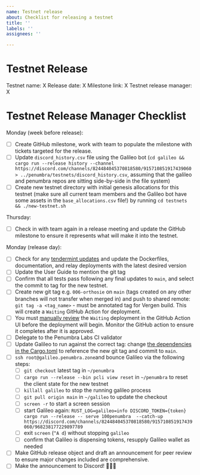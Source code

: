 ```yaml
---
name: Testnet release
about: Checklist for releasing a testnet
title: ''
labels: ''
assignees: ''

---
```


# Testnet Release

Testnet name: X
Release date: X
Milestone link: X
Testnet release manager: X

# Testnet Release Manager Checklist

Monday (week before release):

- [ ] Create GitHub milestone, work with team to populate the milestone with tickets targeted for the release.
- [ ] Update `discord_history.csv` file using the Galileo bot (`cd galileo && cargo run --release history
  --channel https://discord.com/channels/824484045370818580/915710851917439060 >
  ../penumbra/testnets/discord_history.csv`, assuming that the galileo and penumbra repos are
  sitting side-by-side in the file system)
- [ ] Create new testnet directory with initial genesis allocations for this testnet (make sure all
  current team members and the Galileo bot have some assets in the `base_allocations.csv` file!) by
  running `cd testnets && ./new-testnet.sh`

Thursday:

- [ ] Check in with team again in a release meeting and update the GitHub milestone to ensure it represents what will make it into the testnet.

Monday (release day):

- [ ] Check for any [tendermint updates](https://github.com/tendermint/tendermint/releases) and update the Dockerfiles, documentation, and relay deployments with the latest desired version
- [ ] Update the User Guide to mention the git tag
- [ ] Confirm that all tests pass following any final updates to `main`, and select the commit to tag for the new testnet.
- [ ] Create new git tag e.g. `006-orthosie` on `main` (tags created on any other branches will not transfer when merged in) and push to shared remote: `git tag -a <tag_name>` - must be annotated tag for Vergen build. This will create a `Waiting` GitHub Action for deployment.
- [ ] You must [manually review](https://docs.github.com/en/actions/managing-workflow-runs/reviewing-deployments) the `Waiting` deployment in the GitHub Action UI before the deployment will begin. Monitor the GitHub action to ensure it completes after it is approved.
- [ ] Delegate to the Penumbra Labs CI validator
- [ ] Update Galileo to run against the correct tag: change [the dependencies in the Cargo.toml](https://github.com/penumbra-zone/galileo/blob/main/Cargo.toml#L11) to reference the new git tag and commit to `main`.
- [ ] `ssh root@galileo.penumbra.zone`and bounce Galileo via the following steps:
  - [ ] `git checkout` latest tag in `~/penumbra`
  - [ ] `cargo run --release --bin pcli view reset` in `~/penumbra` to reset the client state for the new testnet
  - [ ] `killall galileo` to stop the running galileo process
  - [ ] `git pull origin main` in `~/galileo` to update the checkout
  - [ ] `screen -r` to start a screen session
  - [ ] start Galileo again: `RUST_LOG=galileo=info DISCORD_TOKEN={token} cargo run --release -- serve 100penumbra  --catch-up https://discord.com/channels/824484045370818580/915710851917439060/968238177229897789`
  - [ ] exit `screen` (`^A d`) without stopping `galileo`
  - [ ] confirm that Galileo is dispensing tokens, resupply Galileo wallet as needed
- [ ] Make GitHub release object and draft an announcement for peer review to ensure major changes included are comprehensive.
- [ ] Make the announcement to Discord! 🎉🎉🎉
